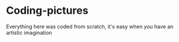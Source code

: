 # Coding-pictures
Everything here was coded from scratch, it's easy when you have an artistic imagination
